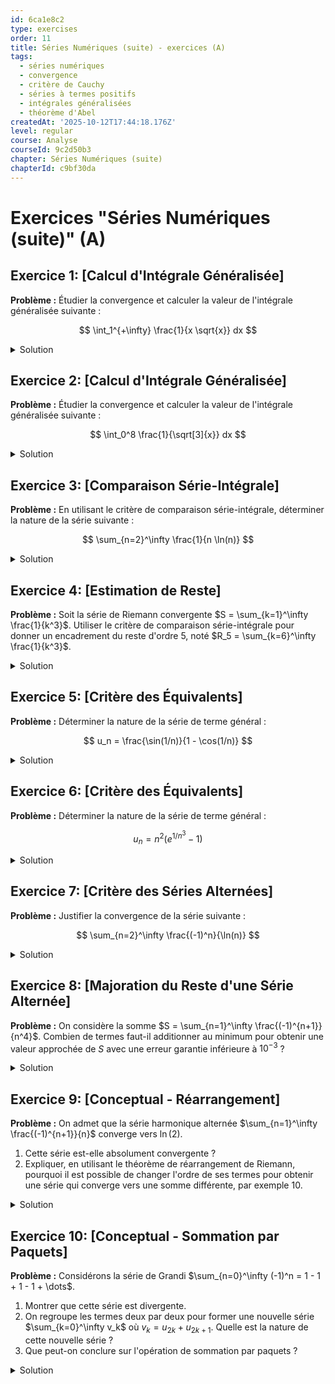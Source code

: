 ```yaml
---
id: 6ca1e8c2
type: exercises
order: 11
title: Séries Numériques (suite) - exercices (A)
tags:
  - séries numériques
  - convergence
  - critère de Cauchy
  - séries à termes positifs
  - intégrales généralisées
  - théorème d'Abel
createdAt: '2025-10-12T17:44:18.176Z'
level: regular
course: Analyse
courseId: 9c2d50b3
chapter: Séries Numériques (suite)
chapterId: c9bf30da
---
```

# Exercices "Séries Numériques (suite)" (A)

## Exercice 1: [Calcul d'Intégrale Généralisée]

**Problème :** Étudier la convergence et calculer la valeur de l'intégrale généralisée suivante :

$$ \int_1^{+\infty} \frac{1}{x \sqrt{x}} dx $$

<details>

<summary>Solution</summary>

**Méthode :** L'intégrale est généralisée en $+\infty$ car l'intervalle d'intégration n'est pas borné. Pour l'étudier, on revient à la définition en utilisant une limite. On calcule d'abord l'intégrale sur un intervalle borné $[1, b]$, puis on fait tendre $b$ vers $+\infty$.

**Étapes :**

1.  On réécrit la fonction pour faciliter le calcul de la primitive :

    $$ \frac{1}{x \sqrt{x}} = \frac{1}{x^{3/2}} = x^{-3/2} $$

2.  On calcule l'intégrale sur l'intervalle $[1, b]$ pour un réel $b > 1$ :

    $$ \int_1^b x^{-3/2} dx $$

    Une primitive de $x^n$ est $\frac{x^{n+1}}{n+1}$. Ici, $n = -3/2$, donc $n+1 = -1/2$.

    $$ \int_1^b x^{-3/2} dx = \left[ \frac{x^{-1/2}}{-1/2} \right]_1^b = \left[ -2x^{-1/2} \right]_1^b = \left[ -\frac{2}{\sqrt{x}} \right]_1^b $$

3.  On évalue l'expression entre les bornes $1$ et $b$ :

    $$ \left( -\frac{2}{\sqrt{b}} \right) - \left( -\frac{2}{\sqrt{1}} \right) = 2 - \frac{2}{\sqrt{b}} $$

4.  On calcule la limite de ce résultat lorsque $b \to +\infty$ :

    $$ \lim_{b \to +\infty} \left( 2 - \frac{2}{\sqrt{b}} \right) $$

    Comme $\lim_{b \to +\infty} \sqrt{b} = +\infty$, on a $\lim_{b \to +\infty} \frac{2}{\sqrt{b}} = 0$.

    $$ \lim_{b \to +\infty} \left( 2 - \frac{2}{\sqrt{b}} \right) = 2 - 0 = 2 $$

5.  La limite est un nombre réel fini. On conclut que l'intégrale converge et que sa valeur est 2.

**Réponse :**

L'intégrale converge et sa valeur est $\int_1^{+\infty} \frac{1}{x \sqrt{x}} dx = 2$.

</details>

## Exercice 2: [Calcul d'Intégrale Généralisée]

**Problème :** Étudier la convergence et calculer la valeur de l'intégrale généralisée suivante :

$$ \int_0^8 \frac{1}{\sqrt[3]{x}} dx $$

<details>

<summary>Solution</summary>

**Méthode :** L'intégrale est généralisée en $0$ car la fonction $f(x) = \frac{1}{\sqrt[3]{x}}$ n'est pas définie en $x=0$ et tend vers l'infini lorsque $x \to 0^+$. On revient à la définition en intégrant sur $[\varepsilon, 8]$ puis en faisant tendre $\varepsilon$ vers $0^+$.

**Étapes :**

1.  On réécrit la fonction pour trouver facilement une primitive :

    $$ \frac{1}{\sqrt[3]{x}} = \frac{1}{x^{1/3}} = x^{-1/3} $$

2.  On calcule l'intégrale sur l'intervalle $[\varepsilon, 8]$ pour un réel $\varepsilon > 0$ et $\varepsilon < 8$ :

    $$ \int_\varepsilon^8 x^{-1/3} dx $$

    Une primitive de $x^n$ est $\frac{x^{n+1}}{n+1}$. Ici, $n = -1/3$, donc $n+1 = 2/3$.

    $$ \int_\varepsilon^8 x^{-1/3} dx = \left[ \frac{x^{2/3}}{2/3} \right]_\varepsilon^8 = \left[ \frac{3}{2} x^{2/3} \right]_\varepsilon^8 = \left[ \frac{3}{2} (\sqrt[3]{x})^2 \right]_\varepsilon^8 $$

3.  On évalue l'expression entre les bornes $\varepsilon$ et $8$ :

    $$ \left( \frac{3}{2} (\sqrt[3]{8})^2 \right) - \left( \frac{3}{2} (\sqrt[3]{\varepsilon})^2 \right) = \frac{3}{2} (2)^2 - \frac{3}{2} \varepsilon^{2/3} = \frac{3}{2} \times 4 - \frac{3}{2} \varepsilon^{2/3} = 6 - \frac{3}{2} \varepsilon^{2/3} $$

4.  On calcule la limite de ce résultat lorsque $\varepsilon \to 0^+$ :

    $$ \lim_{\varepsilon \to 0^+} \left( 6 - \frac{3}{2} \varepsilon^{2/3} \right) $$

    Comme $\lim_{\varepsilon \to 0^+} \varepsilon^{2/3} = 0$, on a :

    $$ \lim_{\varepsilon \to 0^+} \left( 6 - \frac{3}{2} \varepsilon^{2/3} \right) = 6 - 0 = 6 $$

5.  La limite est finie. On conclut que l'intégrale converge et que sa valeur est 6.

**Réponse :**

L'intégrale converge et sa valeur est $\int_0^8 \frac{1}{\sqrt[3]{x}} dx = 6$.

</details>

## Exercice 3: [Comparaison Série-Intégrale]

**Problème :** En utilisant le critère de comparaison série-intégrale, déterminer la nature de la série suivante :

$$ \sum_{n=2}^\infty \frac{1}{n \ln(n)} $$

<details>

<summary>Solution</summary>

**Méthode :** On utilise le critère de comparaison série-intégrale. Pour cela, on associe à la série la fonction $f(t) = \frac{1}{t \ln(t)}$ et on vérifie que cette fonction est continue, positive et décroissante sur $[2, +\infty[$. Si c'est le cas, la série et l'intégrale $\int_2^{+\infty} f(t) dt$ sont de même nature.

**Étapes :**

1.  **Vérification des hypothèses :**

    Soit $f(t) = \frac{1}{t \ln(t)}$ pour $t \in [2, +\infty[$.

    -   **Continuité :** $t$ et $\ln(t)$ sont continues sur $[2, +\infty[$, et $t \ln(t)$ ne s'annule pas. Donc $f$ est continue.
    -   **Positivité :** Pour $t \ge 2$, $t > 0$ et $\ln(t) > \ln(2) > 0$. Donc $f(t) > 0$.
    -   **Décroissance :** On peut étudier le signe de la dérivée $f'(t)$. $f(t)$ est le produit de deux fonctions positives et décroissantes, $1/t$ et $1/\ln(t)$, donc $f(t)$ est décroissante. Autre méthode :

        $$ f'(t) = -\frac{\ln(t) + t \cdot (1/t)}{(t \ln(t))^2} = -\frac{\ln(t) + 1}{(t \ln(t))^2} $$

        Pour $t \ge 2$, $\ln(t)+1 > 0$, donc $f'(t) < 0$. La fonction $f$ est bien décroissante.

2.  **Application du critère :**

    Les trois hypothèses sont vérifiées. La série $\sum_{n=2}^\infty \frac{1}{n \ln(n)}$ a donc la même nature que l'intégrale généralisée $\int_2^{+\infty} \frac{1}{t \ln(t)} dt$.

3.  **Calcul de l'intégrale :**

    On calcule $\int_2^b \frac{1}{t \ln(t)} dt$ pour $b > 2$. On reconnaît une forme $\frac{u'(t)}{u(t)}$ avec $u(t) = \ln(t)$.

    $$ \int_2^b \frac{1/t}{\ln(t)} dt = \left[ \ln(\ln(t)) \right]_2^b = \ln(\ln(b)) - \ln(\ln(2)) $$

4.  **Étude de la limite :**

    On cherche la limite quand $b \to +\infty$ :

    $$ \lim_{b \to +\infty} \left( \ln(\ln(b)) - \ln(\ln(2)) \right) $$

    Comme $\lim_{b \to +\infty} \ln(b) = +\infty$, on a $\lim_{b \to +\infty} \ln(\ln(b)) = +\infty$.

    La limite est infinie, donc l'intégrale diverge.

5.  **Conclusion :**

    Puisque l'intégrale diverge, la série de même nature diverge également.

**Réponse :**

La série $\sum_{n=2}^\infty \frac{1}{n \ln(n)}$ est **divergente**.

</details>

## Exercice 4: [Estimation de Reste]

**Problème :** Soit la série de Riemann convergente $S = \sum_{k=1}^\infty \frac{1}{k^3}$. Utiliser le critère de comparaison série-intégrale pour donner un encadrement du reste d'ordre 5, noté $R_5 = \sum_{k=6}^\infty \frac{1}{k^3}$.

<details>

<summary>Solution</summary>

**Méthode :** Pour une série $\sum f(n)$ où $f$ est une fonction continue, positive et décroissante, le reste d'ordre $n$, $R_n = \sum_{k=n+1}^\infty f(k)$, est encadré par :

$$ \int_{n+1}^{+\infty} f(t)dt \le R_n \le \int_n^{+\infty} f(t)dt $$

Ici, $f(t) = 1/t^3$ et $n=5$.

**Étapes :**

1.  **Vérification des hypothèses :**

    La fonction $f(t) = 1/t^3$ est bien continue, positive et décroissante sur $[1, +\infty[$. Le critère s'applique.

2.  **Application de la formule d'encadrement :**

    Pour $n=5$, l'encadrement du reste $R_5$ est :

    $$ \int_{6}^{+\infty} \frac{1}{t^3} dt \le R_5 \le \int_{5}^{+\infty} \frac{1}{t^3} dt $$

3.  **Calcul des intégrales :**

    Calculons d'abord l'intégrale généralisée $\int_a^{+\infty} \frac{1}{t^3} dt$ pour $a > 0$.

    $$ \int_a^{+\infty} t^{-3} dt = \lim_{b \to +\infty} \int_a^b t^{-3} dt = \lim_{b \to +\infty} \left[ \frac{t^{-2}}{-2} \right]_a^b = \lim_{b \to +\infty} \left[ -\frac{1}{2t^2} \right]_a^b $$

    $$ = \lim_{b \to +\infty} \left( -\frac{1}{2b^2} - \left(-\frac{1}{2a^2}\right) \right) = 0 + \frac{1}{2a^2} = \frac{1}{2a^2} $$

4.  **Application aux bornes de l'encadrement :**
    -   Pour la borne inférieure, $a=6$ :

        $$ \int_{6}^{+\infty} \frac{1}{t^3} dt = \frac{1}{2 \cdot 6^2} = \frac{1}{2 \cdot 36} = \frac{1}{72} $$

    -   Pour la borne supérieure, $a=5$ :

        $$ \int_{5}^{+\infty} \frac{1}{t^3} dt = \frac{1}{2 \cdot 5^2} = \frac{1}{2 \cdot 25} = \frac{1}{50} $$

5.  **Conclusion :**

    On obtient l'encadrement suivant pour le reste $R_5$ :

    $$ \frac{1}{72} \le R_5 \le \frac{1}{50} $$

    En valeurs approchées : $0.0138... \le R_5 \le 0.02$.

**Réponse :**

L'encadrement du reste d'ordre 5 est : $\frac{1}{72} \le R_5 \le \frac{1}{50}$.

</details>

## Exercice 5: [Critère des Équivalents]

**Problème :** Déterminer la nature de la série de terme général :

$$ u_n = \frac{\sin(1/n)}{1 - \cos(1/n)} $$

<details>

<summary>Solution</summary>

**Méthode :** Le terme général $u_n$ est positif pour $n \ge 1$. On peut donc utiliser le critère des équivalents. On cherche un équivalent simple de $u_n$ quand $n \to +\infty$ en utilisant les équivalents usuels des fonctions trigonométriques au voisinage de 0.

**Étapes :**

1.  **Analyse du terme général :**

    Quand $n \to +\infty$, $1/n \to 0$. On peut donc utiliser les équivalents usuels au voisinage de 0.

2.  **Recherche des équivalents du numérateur et du dénominateur :**

    On utilise les équivalents connus :

    -   $\sin(x) \sim x$ quand $x \to 0$.
    -   $1 - \cos(x) \sim \frac{x^2}{2}$ quand $x \to 0$.

    En posant $x = 1/n$, on obtient :

    -   Numérateur : $\sin(1/n) \sim \frac{1}{n}$
    -   Dénominateur : $1 - \cos(1/n) \sim \frac{(1/n)^2}{2} = \frac{1}{2n^2}$

3.  **Déduction de l'équivalent de $u_n$ :**

    On peut faire le quotient des équivalents :

    $$ u_n \sim \frac{1/n}{1/(2n^2)} = \frac{1}{n} \cdot 2n^2 = 2n $$

4.  **Comparaison à une série de référence :**

    Le terme général $u_n$ est équivalent à $v_n = 2n$. On étudie la nature de la série $\sum v_n = \sum 2n$.

    $$ \lim_{n \to +\infty} v_n = \lim_{n \to +\infty} 2n = +\infty $$

    Le terme général de la série $\sum v_n$ ne tend pas vers 0, donc la série diverge grossièrement.

5.  **Conclusion :**

    Comme $u_n \sim 2n$ et que les termes sont positifs, les séries $\sum u_n$ et $\sum 2n$ sont de même nature. Puisque $\sum 2n$ diverge, la série $\sum u_n$ diverge également.

**Réponse :**

La série $\sum u_n$ est **divergente**.

</details>

## Exercice 6: [Critère des Équivalents]

**Problème :** Déterminer la nature de la série de terme général :

$$ u_n = n^2 \left( e^{1/n^3} - 1 \right) $$

<details>

<summary>Solution</summary>

**Méthode :** Les termes de la série sont positifs. On utilise le critère des équivalents. On cherche un équivalent de $u_n$ en utilisant le développement limité ou l'équivalent usuel de $e^x - 1$ au voisinage de 0.

**Étapes :**

1.  **Analyse du terme général :**

    Quand $n \to +\infty$, $1/n^3 \to 0$. On peut donc utiliser des équivalents au voisinage de 0.

2.  **Recherche d'un équivalent :**

    On utilise l'équivalent usuel $e^x - 1 \sim x$ quand $x \to 0$.

    En posant $x = 1/n^3$, on a :

    $$ e^{1/n^3} - 1 \sim \frac{1}{n^3} $$

3.  **Déduction de l'équivalent de $u_n$ :**

    On multiplie par $n^2$ :

    $$ u_n = n^2 \left( e^{1/n^3} - 1 \right) \sim n^2 \cdot \frac{1}{n^3} = \frac{1}{n} $$

4.  **Comparaison à une série de référence :**

    Le terme général $u_n$ est équivalent à $v_n = \frac{1}{n}$.

    La série $\sum v_n = \sum \frac{1}{n}$ est la série harmonique. C'est une série de Riemann avec $\alpha=1$, elle est donc divergente.

5.  **Conclusion :**

    Comme $u_n \sim \frac{1}{n}$ et que les termes sont positifs, la série $\sum u_n$ est de même nature que la série harmonique. Elle est donc divergente.

**Réponse :**

La série $\sum u_n$ est **divergente**.

</details>

## Exercice 7: [Critère des Séries Alternées]

**Problème :** Justifier la convergence de la série suivante :

$$ \sum_{n=2}^\infty \frac{(-1)^n}{\ln(n)} $$

<details>

<summary>Solution</summary>

**Méthode :** La série est alternée. On applique le critère des séries alternées. Il faut vérifier deux conditions sur le terme général $b_n$ (sans le $(-1)^n$) : la suite $(b_n)$ doit être positive, décroissante et tendre vers 0.

**Étapes :**

1.  **Identification de la série :**

    La série est de la forme $\sum (-1)^n b_n$ avec $b_n = \frac{1}{\ln(n)}$ pour $n \ge 2$.

2.  **Vérification des conditions du critère :**
    -   **Positivité :** Pour $n \ge 2$, $\ln(n) > \ln(2) > 0$, donc $b_n = \frac{1}{\ln(n)}$ est bien positif.
    -   **Limite nulle :**

        $$ \lim_{n \to +\infty} b_n = \lim_{n \to +\infty} \frac{1}{\ln(n)} $$

        Comme $\lim_{n \to +\infty} \ln(n) = +\infty$, on a $\lim_{n \to +\infty} b_n = 0$.

    -   **Décroissance :** On doit montrer que $b_{n+1} \le b_n$.

        La fonction $t \mapsto \ln(t)$ est croissante sur $[2, +\infty[$.

        Donc, $\ln(n+1) > \ln(n)$.

        En passant à l'inverse (les termes sont positifs), on change le sens de l'inégalité :

        $$ \frac{1}{\ln(n+1)} < \frac{1}{\ln(n)} $$

        Ce qui signifie $b_{n+1} < b_n$. La suite $(b_n)$ est donc strictement décroissante.

3.  **Conclusion :**

    Les deux conditions du critère des séries alternées (décroissance de $b_n$ vers 0) sont satisfaites. Par conséquent, la série converge.

**Réponse :**

La série $\sum_{n=2}^\infty \frac{(-1)^n}{\ln(n)}$ est **convergente** d'après le critère des séries alternées.

</details>

## Exercice 8: [Majoration du Reste d'une Série Alternée]

**Problème :** On considère la somme $S = \sum_{n=1}^\infty \frac{(-1)^{n+1}}{n^4}$. Combien de termes faut-il additionner au minimum pour obtenir une valeur approchée de $S$ avec une erreur garantie inférieure à $10^{-3}$ ?

<details>

<summary>Solution</summary>

**Méthode :** La série est une série alternée qui vérifie les conditions du critère (la suite $b_n=1/n^4$ est positive, décroissante et tend vers 0). On peut donc utiliser la majoration du reste d'une série alternée : $|R_N| = |S - S_N| \le b_{N+1}$, où $S_N$ est la somme partielle d'ordre $N$. On cherche le plus petit entier $N$ tel que $b_{N+1} \le 10^{-3}$.

**Étapes :**

1.  **Vérification du critère des séries alternées :**

    La série est $\sum (-1)^{n+1} b_n$ avec $b_n = 1/n^4$.

    La suite $(b_n)$ est positive, décroissante et $\lim_{n \to \infty} b_n = 0$. Le critère s'applique.

2.  **Application de la majoration du reste :**

    L'erreur commise en approximant $S$ par la somme partielle $S_N = \sum_{n=1}^N \frac{(-1)^{n+1}}{n^4}$ est majorée par la valeur absolue du premier terme négligé :

    $$ |S - S_N| \le b_{N+1} = \frac{1}{(N+1)^4} $$

3.  **Résolution de l'inéquation :**

    On veut que l'erreur soit inférieure à $10^{-3}$, il suffit donc de trouver $N$ tel que :

    $$ \frac{1}{(N+1)^4} \le 10^{-3} $$

    $$ (N+1)^4 \ge 1000 $$

4.  **Calcul de N :**

    On cherche la plus petite valeur de $N+1$ qui satisfait cette condition.

    -   $5^4 = 625$ (trop petit)
    -   $6^4 = (36)^2 = 1296$ (suffisant)

    Donc, il faut que $N+1 \ge 6$, ce qui signifie $N \ge 5$.

5.  **Conclusion :**

    Le nombre minimum de termes à additionner est $N=5$. Il faut donc calculer $S_5 = 1 - \frac{1}{2^4} + \frac{1}{3^4} - \frac{1}{4^4} + \frac{1}{5^4}$ pour obtenir l'approximation souhaitée.

**Réponse :**

Il faut additionner au minimum **5 termes** de la série.

</details>

## Exercice 9: [Conceptual - Réarrangement]

**Problème :** On admet que la série harmonique alternée $\sum_{n=1}^\infty \frac{(-1)^{n+1}}{n}$ converge vers $\ln(2)$.

1.  Cette série est-elle absolument convergente ?
2.  Expliquer, en utilisant le théorème de réarrangement de Riemann, pourquoi il est possible de changer l'ordre de ses termes pour obtenir une série qui converge vers une somme différente, par exemple $10$.

<details>

<summary>Solution</summary>

**Méthode :** Pour la première question, on étudie la convergence de la série des valeurs absolues. Pour la deuxième, on énonce les conclusions du théorème de Riemann qui s'appliquent aux séries semi-convergentes.

**Étapes :**

1.  **Étude de la convergence absolue :**

    Pour savoir si la série est absolument convergente, on doit étudier la nature de la série des valeurs absolues de ses termes :

    $$ \sum_{n=1}^\infty \left| \frac{(-1)^{n+1}}{n} \right| = \sum_{n=1}^\infty \frac{1}{n} $$

    C'est la série harmonique. C'est une série de Riemann avec $\alpha=1$, qui est connue pour être divergente.

    Puisque la série des valeurs absolues diverge, la série initiale n'est pas absolument convergente. Comme elle est convergente, on dit qu'elle est **semi-convergente**.

2.  **Application du Théorème de Riemann :**

    Le théorème de réarrangement de Riemann stipule que :

    -   Si une série est **absolument convergente**, alors tout réarrangement de ses termes converge vers la même somme.
    -   Si une série est **semi-convergente**, alors on peut réarranger ses termes pour faire converger la nouvelle série vers n'importe quel nombre réel $L$ (y compris $L=10$), ou même la faire diverger vers $+\infty$ or $-\infty$.

    Intuitivement, pour une série semi-convergente, la somme des termes positifs et la somme des termes négatifs divergent toutes les deux (vers $+\infty$ et $-\infty$ respectivement). On dispose donc d'un "réservoir infini" de termes positifs et négatifs. Pour atteindre la cible de 10, on peut commencer par additionner des termes positifs jusqu'à dépasser 10. Puis, on ajoute juste assez de termes négatifs pour repasser en dessous de 10. Puis on recommence avec des termes positifs, etc. Comme les termes tendent vers 0, ces oscillations se resserrent autour de 10, et la série réarrangée convergera vers 10.

**Réponse :**

1.  Non, la série n'est pas absolument convergente car la série des valeurs absolues $\sum \frac{1}{n}$ diverge. Elle est donc semi-convergente.
2.  Puisqu'elle est semi-convergente, le théorème de Riemann affirme qu'il existe un réarrangement de ses termes qui peut la faire converger vers n'importe quelle valeur réelle, y compris 10.

</details>

## Exercice 10: [Conceptual - Sommation par Paquets]

**Problème :** Considérons la série de Grandi $\sum_{n=0}^\infty (-1)^n = 1 - 1 + 1 - 1 + \dots$.

1.  Montrer que cette série est divergente.
2.  On regroupe les termes deux par deux pour former une nouvelle série $\sum_{k=0}^\infty v_k$ où $v_k = u_{2k} + u_{2k+1}$. Quelle est la nature de cette nouvelle série ?
3.  Que peut-on conclure sur l'opération de sommation par paquets ?

<details>

<summary>Solution</summary>

**Méthode :** Pour la divergence, on vérifie si le terme général tend vers 0. Pour la série par paquets, on calcule le nouveau terme général $v_k$ et on étudie la convergence de $\sum v_k$. Enfin, on compare les résultats pour tirer une conclusion.

**Étapes :**

1.  **Nature de la série initiale :**

    Le terme général de la série est $u_n = (-1)^n$.

    La limite du terme général est :

    $$ \lim_{n \to \infty} (-1)^n \quad \text{n'existe pas.} $$

    Une condition nécessaire pour la convergence d'une série est que son terme général tende vers 0. Comme ce n'est pas le cas ici, la série $\sum u_n$ diverge grossièrement.

2.  **Nature de la série par paquets :**

    On définit $v_k = u_{2k} + u_{2k+1}$. Calculons $v_k$ :

    $$ v_k = (-1)^{2k} + (-1)^{2k+1} = 1 + (-1) = 0 $$

    Le terme général de la nouvelle série est $v_k=0$ pour tout $k \ge 0$.

    La série par paquets est donc $\sum_{k=0}^\infty 0$. C'est une série convergente, et sa somme est 0.

3.  **Conclusion :**

    La série initiale $\sum (-1)^n$ diverge, mais la série obtenue en regroupant les termes par paquets de deux converge (vers 0).

    Cet exemple montre que la sommation par paquets peut transformer une série divergente en une série convergente. L'associativité (le droit de regrouper les termes comme on le souhaite) n'est donc pas une propriété générale des séries. Elle est garantie si la série de départ est convergente, mais pas si elle est divergente.

**Réponse :**

1.  La série $\sum (-1)^n$ diverge car son terme général ne tend pas vers 0.
2.  La série formée par paquets, $\sum (u_{2k} + u_{2k+1}) = \sum 0$, converge vers 0.
3.  On en conclut que la sommation par paquets n'est pas une opération valide pour les séries divergentes : elle peut changer la nature de la série.

</details>
